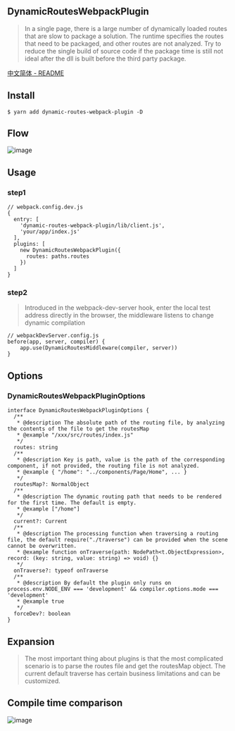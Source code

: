 ## DynamicRoutesWebpackPlugin
> In a single page, there is a large number of dynamically loaded routes that are slow to package a solution. The runtime specifies the routes that need to be packaged, and other routes are not analyzed. Try to reduce the single build of source code if the package time is still not ideal after the dll is built before the third party package.

[中文简体 - README](https://github.com/xiaoxiaojx/dynamic-routes-webpack-plugin/blob/master/README-zh_CN.md)

## Install
```
$ yarn add dynamic-routes-webpack-plugin -D
```

## Flow
![image](https://t16img.yangkeduo.com/mms_static/2019-08-04/5b46671d-b190-4782-8be4-5f83176f348a.png)

## Usage

### step1
```
// webpack.config.dev.js
{
  entry: [
    'dynamic-routes-webpack-plugin/lib/client.js',
    'your/app/index.js'
  ],
  plugins: [
    new DynamicRoutesWebpackPlugin({
      routes: paths.routes
    })
  ]
}
```

### step2
> Introduced in the webpack-dev-server hook, enter the local test address directly in the browser, the middleware listens to change dynamic compilation
```
// webpackDevServer.config.js
before(app, server, compiler) {
    app.use(DynamicRoutesMiddleware(compiler, server))
}
```

## Options

### DynamicRoutesWebpackPluginOptions
```
interface DynamicRoutesWebpackPluginOptions {
  /**
   * @description The absolute path of the routing file, by analyzing the contents of the file to get the routesMap
   * @example "/xxx/src/routes/index.js"
   */
  routes: string
  /**
   * @description Key is path, value is the path of the corresponding component, if not provided, the routing file is not analyzed.
   * @example { "/home": "../components/Page/Home", ... }
   */
  routesMap?: NormalObject
  /**
   * @description The dynamic routing path that needs to be rendered for the first time. The default is empty.
   * @example ["/home"]
   */
  current?: Current
  /**
   * @description The processing function when traversing a routing file, the default require("./traverse") can be provided when the scene cannot be overwritten.
   * @example function onTraverse(path: NodePath<t.ObjectExpression>, record: (key: string, value: string) => void) {}
   */
  onTraverse?: typeof onTraverse
  /**
   * @description By default the plugin only runs on process.env.NODE_ENV === 'development' && compiler.options.mode === 'development'
   * @example true
   */
  forceDev?: boolean
}
```

## Expansion
> The most important thing about plugins is that the most complicated scenario is to parse the routes file and get the routesMap object. The current default traverse has certain business limitations and can be customized.

## Compile time comparison
![image](https://t16img.yangkeduo.com/mms_static/2019-07-30/b120b42a-7f59-4260-adec-53b3ceb2aec0.jpg)
